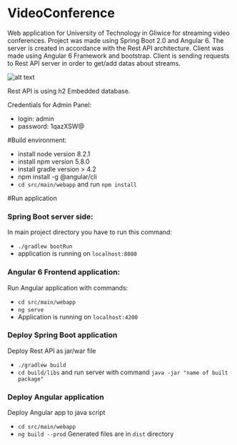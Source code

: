 # VideoConference 

Web application for University of Technology in Gliwice for streaming video conferences. 
Project was made using Spring Boot 2.0 and Angular 6. The server is created in accordance with the Rest API architecture. 
Client was made using Angular 6 Framework and bootstrap.
Client is sending requests to Rest API server in order to get/add datas about streams.

![alt text](http://i65.tinypic.com/2ztkped.jpg)

Rest API is using h2 Embedded database.

Credentials for Admin Panel: 
* login: admin 
* password: 1qazXSW@

#Build environment:
* install node version 8.2.1
* install npm version 5.8.0
* install gradle version > 4.2
* npm install -g @angular/cli
* `cd src/main/webapp` and run `npm install`

#Run application
### Spring Boot server side:
In main project directory you have to run this command:
* `./gradlew bootRun`
* application is running on `localhost:8080`

### Angular 6 Frontend application:
Run Angular application with commands: 
* `cd src/main/webapp`
* `ng serve`  
* Application is running on `localhost:4200`

### Deploy Spring Boot application
Deploy Rest API as jar/war file
* `./gradlew build`
* `cd build/libs` and run server with command `java -jar "name of built package"`

### Deploy Angular application
Deploy Angular app to java script
* `cd src/main/webapp`
* `ng build --prod`
Generated files are in `dist` directory



